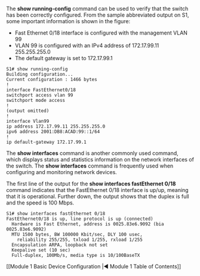 The **show running-config** command can be used to verify that the switch has been correctly configured. From the sample abbreviated output on S1, some important information is shown in the figure:

- Fast Ethernet 0/18 interface is configured with the management VLAN 99
- VLAN 99 is configured with an IPv4 address of 172.17.99.11 255.255.255.0
- The default gateway is set to 172.17.99.1

```
S1# show running-config
Building configuration...
Current configuration : 1466 bytes
!
interface FastEthernet0/18 
switchport access vlan 99 
switchport mode access
!
(output omitted)
!
interface Vlan99 
ip address 172.17.99.11 255.255.255.0 
ipv6 address 2001:DB8:ACAD:99::1/64
!
ip default-gateway 172.17.99.1 
```

The **show interfaces** command is another commonly used command, which displays status and statistics information on the network interfaces of the switch. The **show interfaces** command is frequently used when configuring and monitoring network devices.

The first line of the output for the **show interfaces fastEthernet 0/18** command indicates that the FastEthernet 0/18 interface is up/up, meaning that it is operational. Further down, the output shows that the duplex is full and the speed is 100 Mbps.

```
S1# show interfaces fastEthernet 0/18
FastEthernet0/18 is up, line protocol is up (connected)  
  Hardware is Fast Ethernet, address is 0025.83e6.9092 (bia 0025.83e6.9092)  
  MTU 1500 bytes, BW 100000 Kbit/sec, DLY 100 usec,
    reliability 255/255, txload 1/255, rxload 1/255  
  Encapsulation ARPA, loopback not set  
  Keepalive set (10 sec)  
  Full-duplex, 100Mb/s, media type is 10/100BaseTX
```

[[Module 1 Basic Device Configuration |◀ Module 1 Table of Contents]]